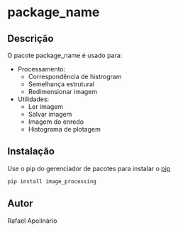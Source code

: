 # package_name

## Descrição

O pacote package_name é usado para:

- Processamento: 
	- Correspondência de histrogram 
	- Semelhança estrutural 
	- Redimensionar imagem 
- Utilidades: 
	- Ler imagem 
	- Salvar imagem 
	- Imagem do enredo 
	- Histograma de plotagem

## Instalação

Use o pip do gerenciador de pacotes para instalar o [pip](https://pip.pypa.io/en/stable/) 

```bash
pip install image_processing
```

## Autor
Rafael Apolinário
